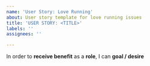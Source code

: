 ```yaml
---
name: 'User Story: Love Running'
about: User story template for love running issues
title: 'USER STORY: <TITLE>'
labels: ''
assignees: ''

---
```


In order to **receive benefit** as a **role**, I can **goal / desire**
